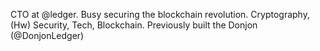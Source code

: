 CTO at @ledger. Busy securing the blockchain revolution. Cryptography, (Hw) Security, Tech, Blockchain.
Previously built the Donjon (@DonjonLedger)
